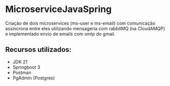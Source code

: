 # MicroserviceJavaSpring
Criação de dois microservices (ms-user e ms-email) com comunicação assíncrona entre eles utilizando mensageria com rabbitMQ (na CloudAMQP) e implementado envio de emails com smtp do gmail.

## Recursos utilizados:
- JDK 21
- Springboot 3
- Postman
- PgAdmin (Postgres)
